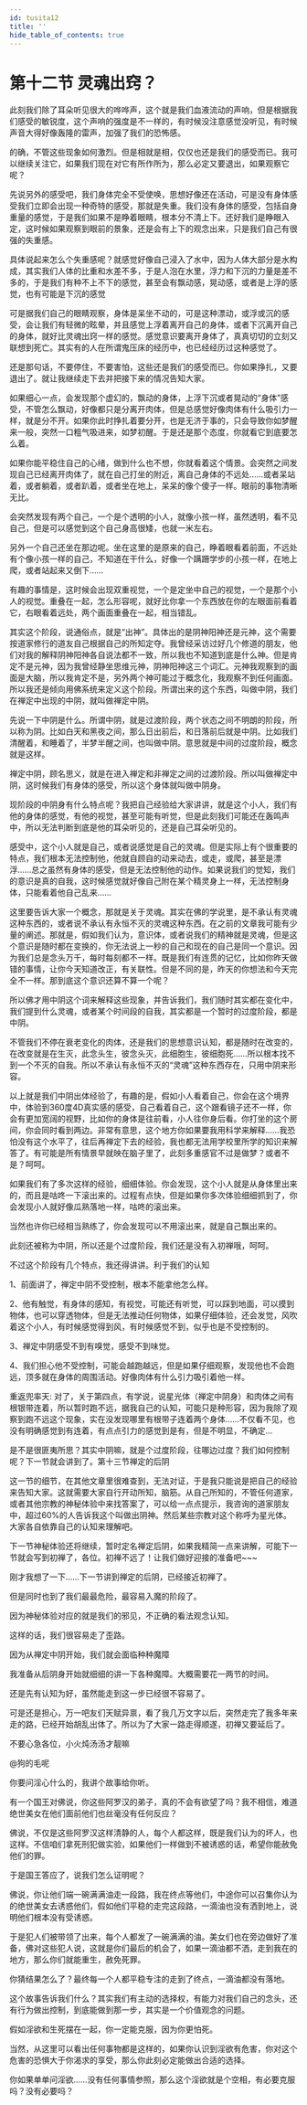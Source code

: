 ```yaml
---
id: tusita12
title: ''
hide_table_of_contents: true
---
```


# 第十二节 灵魂出窍？

此刻我们除了耳朵听见很大的哗哗声，这个就是我们血液流动的声响，但是根据我们感受的敏锐度，这个声响的强度是不一样的，有时候没注意感觉没听见，有时候声音大得好像轰隆的雷声，加强了我们的恐怖感。

的确，不管这些现象如何激烈。但是相就是相，仅仅也还是我们的感受而已。我可以继续关注它，如果我们现在对它有所作所为，那么必定又要退出，如果观察它呢？

先说另外的感受吧，我们身体完全不受使唤，思想好像还在活动，可是没有身体感受我们立即会出现一种奇特的感受，那就是失重。我们没有身体的感受，包括自身重量的感觉，于是我们如果不是睁着眼睛，根本分不清上下。还好我们是睁眼入定，这时候如果观察到眼前的景象，还是会有上下的观念出来，只是我们自己有很强的失重感。

具体说起来怎么个失重感呢？就感觉好像自己浸入了水中，因为人体大部分是水构成，其实我们人体的比重和水差不多，于是人泡在水里，浮力和下沉的力量是差不多的，于是我们有种不上不下的感觉，甚至会有飘动感，晃动感，或者是上浮的感觉，也有可能是下沉的感觉

可是据我们自己的眼睛观察，身体是呆坐不动的，可是这种漂动，或浮或沉的感受，会让我们有轻微的眩晕，并且感觉上浮着离开自己的身体，或者下沉离开自己的身体，就好比灵魂出窍一样的感觉。感觉意识要离开身体了，真真切切的立刻又联想到死亡。其实有的人在所谓鬼压床的经历中，也已经经历过这种感觉了。

还是那句话，不要停住，不要害怕，这些还是我们的感受而已。你如果挣扎，又要退出了。就让我继续走下去并把接下来的情况告知大家。

如果细心一点，会发现那个虚幻的，飘动的身体，上浮下沉或者晃动的“身体”感受，不管怎么飘动，好像都只是分离开肉体，但是总感觉好像肉体有什么吸引力一样，就是分不开。如果你此时挣扎着要分开，也是无济于事的，只会导致你如梦醒来一般，突然一口粗气吸进来，如梦初醒。于是还是那个态度，你就看它到底要怎么着。

如果你能平稳住自己的心绪，做到什么也不想，你就看着这个情景。会突然之间发现自己已经离开肉体了，就在自己打坐的附近，离自己身体的不远处……或者呆站着，或者躺着，或者趴着，或者坐在地上，呆呆的像个傻子一样。眼前的事物清晰无比。

会突然发现有两个自己，一个是个透明的小人，就像小孩一样，虽然透明，看不见自己，但是可以感觉到这个自己身高很矮，也就一米左右。

另外一个自己还坐在那边呢。坐在这里的是原来的自己，睁着眼看着前面，不远处有个像小孩一样的自己，不知道在干什么，好像一个蹒跚学步的小孩一样，在地上爬，或者站起来又倒下……

有趣的事情是，这时候会出现双重视觉，一个是定坐中自己的视觉，一个是那个小人的视觉。重叠在一起，怎么形容呢，就好比你拿一个东西放在你的左眼面前看着它，右眼看着远处，两个画面重叠在一起，相当错乱。

其实这个阶段，说通俗点，就是“出神”。具体出的是阴神阳神还是元神，这个需要按道家修行的道友自己根据自己的所知定夺。我曾经采访过好几个修道的朋友，他们对我的解释阴神阳神各自说法都不一致，所以我也不知道到底是什么神。但是肯定不是元神，因为我曾经静坐思维元神，阴神阳神这三个词汇。元神我观察到的画面是大脑，所以我肯定不是，另外两个神可能过于概念化，我观察不到任何画面。所以我还是倾向用佛系统来定义这个阶段。所谓出来的这个东西，叫做中阴，我们在禅定中出现的中阴，就叫做禅定中阴。

先说一下中阴是什么。所谓中阴，就是过渡阶段，两个状态之间不明朗的阶段，所以称为阴。比如白天和黑夜之间，那么日出前后，和日落前后就是中阴。比如我们清醒着，和睡着了，半梦半醒之间，也叫做中阴。意思就是中间的过度阶段，概念就是这样。

禅定中阴，顾名思义，就是在进入禅定和非禅定之间的过渡阶段。所以叫做禅定中阴，这时候我们有身体的感受，所以这个身体就叫做中阴身。

现阶段的中阴身有什么特点呢？我把自己经验给大家讲讲，就是这个小人，我们有他的身体的感觉，有他的视觉，甚至可能有听觉，但是此刻我们可能还在轰鸣声中，所以无法判断到底是他的耳朵听见的，还是自己耳朵听见的。

感受中，这个小人就是自己，或者说感觉是自己的灵魂。但是实际上有个很重要的特点，我们根本无法控制他，他就自顾自的动来动去，或走，或爬，甚至是漂浮……总之虽然有身体的感受，但是无法控制他的动作。如果说我们的觉知，我们的意识是真的自我，这时候感觉就好像自己附在某个精灵身上一样，无法控制身体，只能看着他自己乱来……

这里要告诉大家一个概念，那就是关于灵魂。其实在佛的学说里，是不承认有灵魂这种东西的，或者说不承认有永恒不灭的灵魂这种东西。在之前的文章我可能有少量的阐述。那就是，假如我们认为，意识体，或者说我们的精神就是灵魂，但是这个意识是随时都在变换的，你无法说上一秒的自己和现在的自己是同一个意识。因为我们总是念头万千，每时每刻都不一样。既是我们有连贯的记忆，比如你昨天做错的事情，让你今天知道改正，有关联性。但是不同的是，昨天的你想法和今天完全不一样。那到底这个意识还算不算一个呢？

所以佛才用中阴这个词来解释这些现象，并告诉我们，我们随时其实都在变化中，我们提到什么灵魂，或者某个时间段的自我，其实都是一个暂时的过度阶段，都是中阴。

不管我们不停在衰老变化的肉体，还是我们的思想意识认知，都是随时在改变的，在改变就是在生灭，此念头生，彼念头灭，此细胞生，彼细胞死……所以根本找不到一个不灭的自我。所以不承认有永恒不灭的“灵魂”这种东西存在，只用中阴来形容。

以上就是我们中阴出体经验了，有趣的是，假如小人看着自己，你会在这个境界中，体验到360度4D真实感的感受，自己看着自己，这个跟看镜子还不一样，你会有更加宽阔的视野，比如你的身体是往前看，小人往你身后看。你打坐的这个房间，你会同时看到两边。非常有意思，这个地方你如果要我用科学来解释……我恐怕没有这个水平了，往后再禅定下去的经验，我也都无法用学校里所学的知识来解答了。有可能是所有情景早就映在脑子里了，此刻多重感官不过是做梦？或者不是？呵呵。

如果我们有了多次这样的经验，细细体验。你会发现，这个小人就是从身体里出来的，而且是咕咚一下滚出来的。过程有点快，但是如果你多次体验细细抓到了，你会发现小人就好像瓜熟落地一样，咕咚的滚出来。

当然也许你已经相当熟练了，你会发现可以不用滚出来，就是自己飘出来的。

此刻还被称为中阴，所以还是个过度阶段，我们还是没有入初禅哦，呵呵。



不过这个阶段有几个特点，我还得讲讲。利于我们的认知

1、前面讲了，禅定中阴不受控制，根本不能拿他怎么样。

2、他有触觉，有身体的感知，有视觉，可能还有听觉，可以踩到地面，可以摸到物体，也可以穿透物体，但是无法推动任何物体，如果仔细体验，还会发觉，风吹着这个小人，有时候感觉得到风，有时候感觉不到，似乎也是不受控制的。

3、禅定中阴感受不到有嗅觉，感受不到味觉。

4、我们担心他不受控制，可能会越跑越远，但是如果仔细观察，发现他也不会跑远，顶多就在身体的周围活动。好像肉体有什么引力吸引着他一样。

重返兜率天: 对了，关于第四点，有学说，说星光体（禅定中阴身）和肉体之间有根银带连着，所以暂时跑不远，据我自己的认知，可能只是种形容，因为我除了观察到跑不远这个现象，实在没发现哪里有根带子连着两个身体……不仅看不见，也没有明确感觉到有连着，有点点引力的感觉到是有，但是不明显，不确定…

是不是很匪夷所思？其实中阴嘛，就是个过度阶段，往哪边过度？我们如何控制呢？下一节就会讲到了。第十三节禅定的后阴

这一节的细节，在其他文章里很难查到，无法对证，于是我只能说是把自己的经验来告知大家。这就需要大家自行开动所知，脑筋。从自己所知的，不管任何道家，或者其他宗教的神秘体验中来找答案了，可以给一点点提示，我咨询的道家朋友中，超过60%的人告诉我这个叫做出阴神。然后某些宗教对这个称呼为星光体。大家各自依靠自己的认知来理解吧。

下一节神秘体验还将继续，暂时定名禅定后阴，如果我精简一点来讲解，可能下一节就会写到初禅了，各位。初禅不远了！让我们做好迎接的准备吧~~~

刚才我想了一下……下一节讲到禅定的后阴，已经接近初禅了。

但是同时也到了我们最最危险，最容易入魔的阶段了。

因为神秘体验对应的就是我们的邪见，不正确的看法观念认知。

这样的话，我们很容易走了歪路。

因为从禅定中阴开始，我们就会面临种种魔障

我准备从后阴身开始就细细的讲一下各种魔障。大概需要花一两节的时间。

还是先有认知为好，虽然能走到这一步已经很不容易了。

可是还是担心，万一吧友们天赋异禀，看了我几万文字以后，突然走完了我多年来走的路，已经开始胡乱出体了。所以为了大家一路走得顺遂，初禅又要延后了。

不要心急各位，小火炖汤汤才靓嘛

@狗的毛呢

你要问淫心什么的，我讲个故事给你听。

有一个国王对佛说，你这些阿罗汉的弟子，真的不会有欲望了吗？我不相信，难道绝世美女在他们面前他们也丝毫没有任何反应？

佛说，不仅是这些阿罗汉这样清静的人，每个人都这样，既是我们认为的坏人，也这样。不信咱们拿死刑犯做实验，如果他们一样做到不被诱惑的话，希望你能赦免他们的罪。

于是国王答应了，说我们怎么证明呢？

佛说，你让他们端一碗满满油走一段路，我在终点等他们，中途你可以召集你认为的绝世美女去诱惑他们，假如他们平稳的走完这段路，一滴油也没有洒到地上，说明他们根本没有受诱惑。

于是犯人们被带领了出来，每个人都发了一碗满满的油。美女们也在旁边做好了准备，佛对这些犯人说，这就是你们最后的机会了，如果一滴油都不洒，走到我在的地方，那么你们就能重生，赦免死罪。

你猜结果怎么了？最终每一个人都平稳专注的走到了终点，一滴油都没有落地。

这个故事告诉我们什么？其实我们有主动的选择权，有能力对我们自己的念头，还有行为做出控制，到底能做到那一步，其实是一个价值观念的问题。

假如淫欲和生死摆在一起，你一定能克服，因为你更怕死。

当然，从这里可以看出任何事物都是这样的，如果你认识到淫欲有危害，你对这个危害的恐惧大于你渴求的享受，那么你此刻必定能做出合适的选择。

你如果单单问淫欲……没有任何事情参照，那么这个淫欲就是个空相，有必要克服吗？没有必要吗？